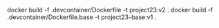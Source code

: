 docker build -f .devcontainer/Dockerfile -t project23:v2 .
docker build -f .devcontainer/Dockerfile.base -t project23-base:v1 .
